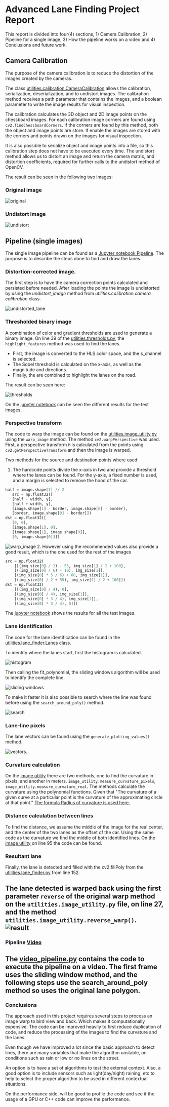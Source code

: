 # Advanced Lane Finding Project Report

This report is divided into four(4) sections, 1) Camera Calibration, 2) Pipeline for a single image,
 3) How the pipeline works on a video and 4) Conclusions and future work.

## Camera Calibration
The purpose of the camera calibration is to reduce the distortion of the images created by the cameras. 

The class [utilities.calibration.CameraCalibration](utilities/calibration.py) allows the calibration, serialization, deserialization, and to undistort images. The calibration method receives a path parameter that contains the images, and a boolean parameter to write the image results for visual inspection.

The calibration calculates the 3D object and 2D image points on the chessboard images. For each calibration image corners are found using `cv2.findChessboardCorners`. If the corners are found by this method, both the object and image points are store. If enable the images are stored with the corners and points drawn on the images for visual inspection. 

It is also possible to serialize object and image points into a file, so this calibration step does not have to be executed every time.
The undistort method allows us to distort an image and return the camera matrix, and distortion coefficients, required for further calls to the undistort method of OpenCV.

The result can be seen in the following two images:

### Original image

![original](results/original.jpg)

### Undistort image

![undistort](results/undistort.jpg)

## Pipeline (single images)
The single image pipeline can be found as a [Jupyter notebook Pipeline](Pipeline.ipynb). The purpose is to describe the steps done to find and draw the lanes.

### Distortion-corrected image.
The first step is to have the camera correction points calculated and persisted before needed.
 After loading the points the image is undistorted by using the *undistort_image* method from *utilities.calibration.camera calibration* class.

![undistorted_lane](results/undistorted_line.png)

### Thresholded binary image

A combination of color and gradient thresholds are used to generate a binary image. On line 39 of the [utilities.thresholds.py](utilities/thresholds.py), the `highlight_features` method was used to find the lanes.
 
- First, the image is converted to the HLS color space, and the s_channel is selected. 
- The Sobel threshold is calculated on the x-axis, as well as the magnitude and directions.
- Finally, the are combined to highlight the lanes on the road.  

The result can be seen here:

![thresholds](results/thresholds.png)

On the [jupyter notebook](tests/test_threshold.ipynb) can be seen the different results for the test images.

### Perspective transform
The code to warp the image can be found on the [utilities.image_utility.py](utilities/image_utility.py) using the `warp_image` method. The method `cv2.warpPerspective` was used. First, a perspective transform `M` is calculated from the points using `cv2.getPerspectiveTransform` and then the image is warped.

Two methods for the source and destination points where used:

1. The hardcode points divide the x-axis in two and provide a threshold where the lanes can be found. For the y-axis, a fixed number is used, and a margin is selected to remove the hood of the car. 
 
 ```python
half = image.shape[1] // 2
    src = np.float32([
    [half - width, y],
    [half + width, y],
    [image.shape[1] - border, image.shape[0] - border],
    [border, image.shape[0] - border]])
dst = np.float32([
    [0, 0],
    [image.shape[1], 0],
    [image.shape[1], image.shape[0]],
    [0, image.shape[0]]])
```

![warp_image](results/warped_image.png)
2. However using the recommended values also provide a good result, which is the one used for the rest of the images

```python
src = np.float32(
    [[(img_size[0] / 2) - 55, img_size[1] / 2 + 100],
    [((img_size[0] / 6) - 10), img_size[1]],
    [(img_size[0] * 5 / 6) + 60, img_size[1]],
    [(img_size[0] / 2 + 55), img_size[1] / 2 + 100]])
dst = np.float32(
    [[(img_size[0] / 4), 0],
    [(img_size[0] / 4), img_size[1]],
    [(img_size[0] * 3 / 4), img_size[1]],
    [(img_size[0] * 3 / 4), 0]])
```
The [jupyter notebook](tests/test_warp_image.ipynb) shows the results for all the test images.

### Lane identification
The code for the lane identification can be found in the [utilities.lane_finder.Lanes](utilities/lane_finder.py) class.

To identify where the lanes start, first the histogram is calculated.

![histogram](results/histogram.png)
 
Then calling the fit_polynomial, the sliding windows algorithm will be used to identify the complete line.

![sliding windows](results/sliding_window.png)

To make it faster it is also possible to search where the line was found before using the `search_around_poly()` method.

![search](results/search_around.png)
 
### Lane-line pixels
The lane vectors can be found using the `generate_plotting_values()` method.

![vectors](results/lane_vectors.png).

### Curvature calculation  
On the [image utility](utilities/image_utility.py) there are two methods, one to find the curvature in pixels,
 and another in meters. `image_utility.measure_curvature_pixels`, `image_utility.measure_curvature_real`.
  The methods calculate the curvature using the polynomial functions. Given that
   "The curvature of a given curve at a particular point is the curvature of the approximating circle at that point." 
   [The formula Radius of curvature is used here.](https://www.intmath.com/applications-differentiation/8-radius-curvature.php)

### Distance calculation between lines
To find the distance, we assume the middle of the image for the real center, 
and the center of the two lanes as the offset of the car. Using the same code as the curvature
 we find the middle of both identified lines. On the [image utility](utilities/image_utility.py) 
 on line 95 the code can be found.

### Resultant lane 
Finally, the lane is detected and filled with the cv2.fillPoly from the
 [utilities.lane_finder.py](utilities.lane_finder.py) from line 152. 

The lane detected is warped back using the first parameter `reverse` of the original warp method on the
 `utilities.image_utility.py` file, on line 27, and the method `utilities.image_utility.reverse_warp()`.  
![result](results/result.png)
---

### Pipeline [Video](https://youtu.be/yAzrk6jL2NY)

The [video_pipeline.py](video_pipeline.py) contains the code to execute the pipeline on a video.
 The first frame uses the sliding window method, and the following steps use the search_around_poly
  method so uses the original lane polygon.
---

### Conclusions
The approach used in this project requires several steps to process an image warp to bird view and back. 
Which makes it computationally expensive. The code can be improved heavily to first reduce duplication of code,
 and reduce the processing of the images to find the curvature and the lanes.

Even though we have improved a lot since the basic approach to detect lines,
 there are many variables that make the algorithm unstable, on conditions such as rain or low or no lines on the street.

An option is to have a set of algorithms to test the external context. Also,
 a good option is to include sensors such as light(day/night) raining,
  etc to help to select the proper algorithm to be used in different contextual situations.

On the performance side, 
will be good to profile the code and see if the usage of a GPU or C++ code can improve the performance. 